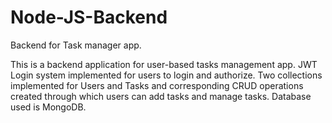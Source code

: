 # Node-JS-Backend

Backend for Task manager app.

This is a backend application for user-based tasks management app. JWT Login system
implemented for users to login and authorize. Two collections implemented for Users and
Tasks and corresponding CRUD operations created through which users can add tasks and
manage tasks. Database used is MongoDB.
